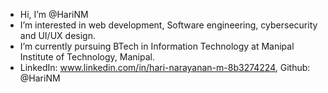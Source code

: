 -  Hi, I’m @HariNM
-  I’m interested in web development, Software engineering, cybersecurity and UI/UX design.
-  I’m currently pursuing BTech in Information Technology at Manipal Institute of Technology, Manipal.
-  LinkedIn: www.linkedin.com/in/hari-narayanan-m-8b3274224, Github: @HariNM 


<!---
HariNM/HariNM is a ✨ special ✨ repository because its `README.md` (this file) appears on your GitHub profile.
You can click the Preview link to take a look at your changes.
--->
